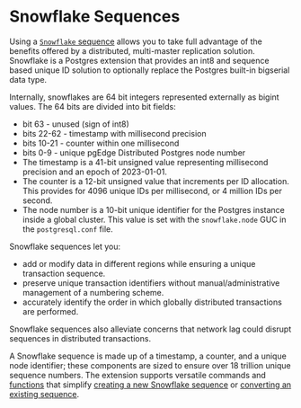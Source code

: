# Snowflake Sequences

Using a [`Snowflake` sequence](https://github.com/pgEdge/snowflake?tab=readme-ov-file#snowflake-sequences-for-postgresql) allows you to take full advantage of the benefits offered by a distributed, multi-master replication solution. Snowflake is a Postgres extension that provides an int8 and sequence based unique ID solution to optionally replace the Postgres built-in bigserial data type. 

Internally, snowflakes are 64 bit integers represented externally as bigint values. The 64 bits are divided into bit fields:

* bit  63    - unused (sign of int8)
* bits 22-62 - timestamp with millisecond precision
* bits 10-21 - counter within one millisecond
* bits 0-9   - unique pgEdge Distributed Postgres node number
* The timestamp is a 41-bit unsigned value representing millisecond precision and an epoch of 2023-01-01.
* The counter is a 12-bit unsigned value that increments per ID allocation. This provides for 4096 unique IDs per millisecond, or 4 million IDs per second.
* The node number is a 10-bit unique identifier for the Postgres instance inside a global cluster. This value is set with the `snowflake.node` GUC in the `postgresql.conf` file.

Snowflake sequences let you:

* add or modify data in different regions while ensuring a unique transaction sequence.
* preserve unique transaction identifiers without manual/administrative management of a numbering scheme.
* accurately identify the order in which globally distributed transactions are performed.

Snowflake sequences also alleviate concerns that network lag could disrupt sequences in distributed transactions.

A Snowflake sequence is made up of a timestamp, a counter, and a unique node identifier; these components are sized to ensure over 18 trillion unique sequence numbers. The extension supports versatile commands and [functions](./snowflake_functions.md) that simplify [creating a new Snowflake sequence](./creating.md) or [converting an existing sequence](./converting.md).
